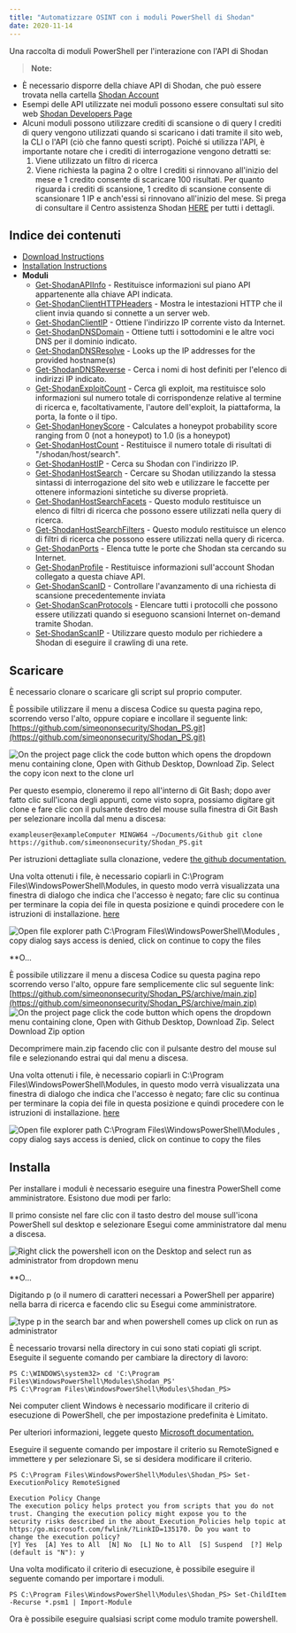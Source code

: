 ```yaml
---
title: "Automatizzare OSINT con i moduli PowerShell di Shodan"
date: 2020-11-14
---
```


Una raccolta di moduli PowerShell per l'interazione con l'API di Shodan

> **Note:**
- È necessario disporre della chiave API di Shodan, che può essere trovata nella cartella [Shodan Account](https://account.shodan.io/)
- Esempi delle API utilizzate nei moduli possono essere consultati sul sito web [Shodan Developers Page](https://developer.shodan.io/api)
- Alcuni moduli possono utilizzare crediti di scansione o di query I crediti di query vengono utilizzati quando si scaricano i dati tramite il sito web, la CLI o l'API (ciò che fanno questi script).
  Poiché si utilizza l'API, è importante notare che i crediti di interrogazione vengono detratti se:
  1.  Viene utilizzato un filtro di ricerca
  2.  Viene richiesta la pagina 2 o oltre
      I crediti si rinnovano all'inizio del mese e 1 credito consente di scaricare 100 risultati.
      Per quanto riguarda i crediti di scansione, 1 credito di scansione consente di scansionare 1 IP e anch'essi si rinnovano all'inizio del mese.
      Si prega di consultare il Centro assistenza Shodan [HERE](https://help.shodan.io/the-basics/credit-types-explained) per tutti i dettagli.

## Indice dei contenuti
- [Download Instructions](https://github.com/simeononsecurity/Shodan_PS#download)
- [Installation Instructions](https://github.com/simeononsecurity/Shodan_PS#install)
- **Moduli**
  - [Get-ShodanAPIInfo](https://github.com/simeononsecurity/Shodan_PS/tree/main/Get-ShodanAPIInfo) - Restituisce informazioni sul piano API appartenente alla chiave API indicata.
  - [Get-ShodanClientHTTPHeaders](https://github.com/simeononsecurity/Shodan_PS/tree/main/Get-ShodanClientHTTPHeaders) - Mostra le intestazioni HTTP che il client invia quando si connette a un server web.
  - [Get-ShodanClientIP](https://github.com/simeononsecurity/Shodan_PS/tree/main/Get-ShodanClientIP) - Ottiene l'indirizzo IP corrente visto da Internet.
  - [Get-ShodanDNSDomain](https://github.com/simeononsecurity/Shodan_PS/tree/main/Get-ShodanDNSDomain) - Ottiene tutti i sottodomini e le altre voci DNS per il dominio indicato.
  - [Get-ShodanDNSResolve](https://github.com/simeononsecurity/Shodan_PS/tree/main/Get-ShodanDNSResolve) - Looks up the IP addresses for the provided hostname(s)
  - [Get-ShodanDNSReverse](https://github.com/simeononsecurity/Shodan_PS/tree/main/Get-ShodanDNSReverse) - Cerca i nomi di host definiti per l'elenco di indirizzi IP indicato.
  - [Get-ShodanExploitCount](https://github.com/simeononsecurity/Shodan_PS/tree/main/Get-ShodanExploitCount) - Cerca gli exploit, ma restituisce solo informazioni sul numero totale di corrispondenze relative al termine di ricerca e, facoltativamente, l'autore dell'exploit, la piattaforma, la porta, la fonte o il tipo.
  - [Get-ShodanHoneyScore](https://github.com/simeononsecurity/Shodan_PS/tree/main/Get-ShodanHoneyScore) - Calculates a honeypot probability score ranging from 0 (not a honeypot) to 1.0 (is a honeypot)
  - [Get-ShodanHostCount](https://github.com/simeononsecurity/Shodan_PS/tree/main/Get-ShodanHostCount) - Restituisce il numero totale di risultati di "/shodan/host/search".
  - [Get-ShodanHostIP](https://github.com/simeononsecurity/Shodan_PS/tree/main/Get-ShodanHostIP) - Cerca su Shodan con l'indirizzo IP.
  - [Get-ShodanHostSearch](https://github.com/simeononsecurity/Shodan_PS/tree/main/Get-ShodanHostSearch) - Cercare su Shodan utilizzando la stessa sintassi di interrogazione del sito web e utilizzare le faccette per ottenere informazioni sintetiche su diverse proprietà.
  - [Get-ShodanHostSearchFacets](https://github.com/simeononsecurity/Shodan_PS/tree/main/Get-ShodanHostSearchFacets) - Questo modulo restituisce un elenco di filtri di ricerca che possono essere utilizzati nella query di ricerca.
  - [Get-ShodanHostSearchFilters](https://github.com/simeononsecurity/Shodan_PS/tree/main/Get-ShodanHostSearchFilters) - Questo modulo restituisce un elenco di filtri di ricerca che possono essere utilizzati nella query di ricerca.
  - [Get-ShodanPorts](https://github.com/simeononsecurity/Shodan_PS/tree/main/Get-ShodanPorts) - Elenca tutte le porte che Shodan sta cercando su Internet.
  - [Get-ShodanProfile](https://github.com/simeononsecurity/Shodan_PS/tree/main/Get-ShodanProfile) - Restituisce informazioni sull'account Shodan collegato a questa chiave API.
  - [Get-ShodanScanID](https://github.com/simeononsecurity/Shodan_PS/tree/main/Get-ShodanScanID) - Controllare l'avanzamento di una richiesta di scansione precedentemente inviata
  - [Get-ShodanScanProtocols](https://github.com/simeononsecurity/Shodan_PS/tree/main/Get-ShodanScanProtocols) - Elencare tutti i protocolli che possono essere utilizzati quando si eseguono scansioni Internet on-demand tramite Shodan.
  - [Set-ShodanScanIP](https://github.com/simeononsecurity/Shodan_PS/tree/main/Set-ShodanScanIP) - Utilizzare questo modulo per richiedere a Shodan di eseguire il crawling di una rete.

<a name="Scarica"></a>

## Scaricare

È necessario clonare o scaricare gli script sul proprio computer.

È possibile utilizzare il menu a discesa Codice su questa pagina repo, scorrendo verso l'alto, oppure copiare e incollare il seguente link: [https://github.com/simeononsecurity/Shodan_PS.git](https://github.com/simeononsecurity/Shodan_PS.git)

![On the project page click the code button which opens the dropdown menu containing clone, Open with Github Desktop, Download Zip. Select the copy icon next to the clone url](https://github.com/simeononsecurity/Shodan_PS/blob/main/demo/download.gif?raw=true)

Per questo esempio, cloneremo il repo all'interno di Git Bash; dopo aver fatto clic sull'icona degli appunti, come visto sopra, possiamo digitare git clone e fare clic con il pulsante destro del mouse sulla finestra di Git Bash per selezionare incolla dal menu a discesa:

```
exampleuser@exampleComputer MINGW64 ~/Documents/Github git clone https://github.com/simeononsecurity/Shodan_PS.git
```

Per istruzioni dettagliate sulla clonazione, vedere [the github documentation.](https://docs.github.com/en/free-pro-team@latest/github/creating-cloning-and-archiving-repositories/cloning-a-repository)

Una volta ottenuti i file, è necessario copiarli in C:\Program Files\WindowsPowerShell\Modules, in questo modo verrà visualizzata una finestra di dialogo che indica che l'accesso è negato; fare clic su continua per terminare la copia dei file in questa posizione e quindi procedere con le istruzioni di installazione. [here](#Install)

![Open file explorer path C:\Program Files\WindowsPowerShell\Modules , copy dialog says access is denied, click on continue to copy the files](https://github.com/simeononsecurity/Shodan_PS/blob/main/demo/copyasadmin.png?raw=true)

**O...

È possibile utilizzare il menu a discesa Codice su questa pagina repo scorrendo verso l'alto, oppure fare semplicemente clic sul seguente link:
[https://github.com/simeononsecurity/Shodan_PS/archive/main.zip](https://github.com/simeononsecurity/Shodan_PS/archive/main.zip)
![On the project page click the code button which opens the dropdown menu containing clone, Open with Github Desktop, Download Zip. Select Download Zip option](https://github.com/simeononsecurity/Shodan_PS/blob/main/demo/downloadzip.gif?raw=true)

Decomprimere main.zip facendo clic con il pulsante destro del mouse sul file e selezionando estrai qui dal menu a discesa.

Una volta ottenuti i file, è necessario copiarli in C:\Program Files\WindowsPowerShell\Modules, in questo modo verrà visualizzata una finestra di dialogo che indica che l'accesso è negato; fare clic su continua per terminare la copia dei file in questa posizione e quindi procedere con le istruzioni di installazione. [here](#Install)

![Open file explorer path C:\Program Files\WindowsPowerShell\Modules , copy dialog says access is denied, click on continue to copy the files](https://github.com/simeononsecurity/Shodan_PS/blob/main/demo/copyasadmin.png?raw=true)

## Installa

<a nome="Installa"></a>

Per installare i moduli è necessario eseguire una finestra PowerShell come amministratore.
Esistono due modi per farlo:

Il primo consiste nel fare clic con il tasto destro del mouse sull'icona PowerShell sul desktop e selezionare Esegui come amministratore dal menu a discesa.

![Right click the powershell icon on the Desktop and select run as administrator from dropdown menu](https://github.com/simeononsecurity/Shodan_PS/blob/main/demo/RcRunAsAdmin.gif?raw=true)

**O...

Digitando p (o il numero di caratteri necessari a PowerShell per apparire) nella barra di ricerca e facendo clic su Esegui come amministratore.

![type p in the search bar and when powershell comes up click on run as administrator](https://github.com/simeononsecurity/Shodan_PS/blob/main/demo/SearchBarRunAsAdmin.gif?raw=true)

È necessario trovarsi nella directory in cui sono stati copiati gli script.
Eseguite il seguente comando per cambiare la directory di lavoro:

```
PS C:\WINDOWS\system32> cd 'C:\Program Files\WindowsPowerShell\Modules\Shodan_PS'
PS C:\Program Files\WindowsPowerShell\Modules\Shodan_PS>
```

Nei computer client Windows è necessario modificare il criterio di esecuzione di PowerShell, che per impostazione predefinita è Limitato.

Per ulteriori informazioni, leggete questo [Microsoft documentation.](https:/go.microsoft.com/fwlink/?LinkID=135170)

Eseguire il seguente comando per impostare il criterio su RemoteSigned e immettere y per selezionare Sì, se si desidera modificare il criterio.

```
PS C:\Program Files\WindowsPowerShell\Modules\Shodan_PS> Set-ExecutionPolicy RemoteSigned

Execution Policy Change
The execution policy helps protect you from scripts that you do not trust. Changing the execution policy might expose you to the
security risks described in the about_Execution_Policies help topic at https:/go.microsoft.com/fwlink/?LinkID=135170. Do you want to
change the execution policy?
[Y] Yes  [A] Yes to All  [N] No  [L] No to All  [S] Suspend  [?] Help (default is "N"): y
```

Una volta modificato il criterio di esecuzione, è possibile eseguire il seguente comando per importare i moduli.

```
PS C:\Program Files\WindowsPowerShell\Modules\Shodan_PS> Set-ChildItem -Recurse *.psm1 | Import-Module
```

Ora è possibile eseguire qualsiasi script come modulo tramite powershell.
